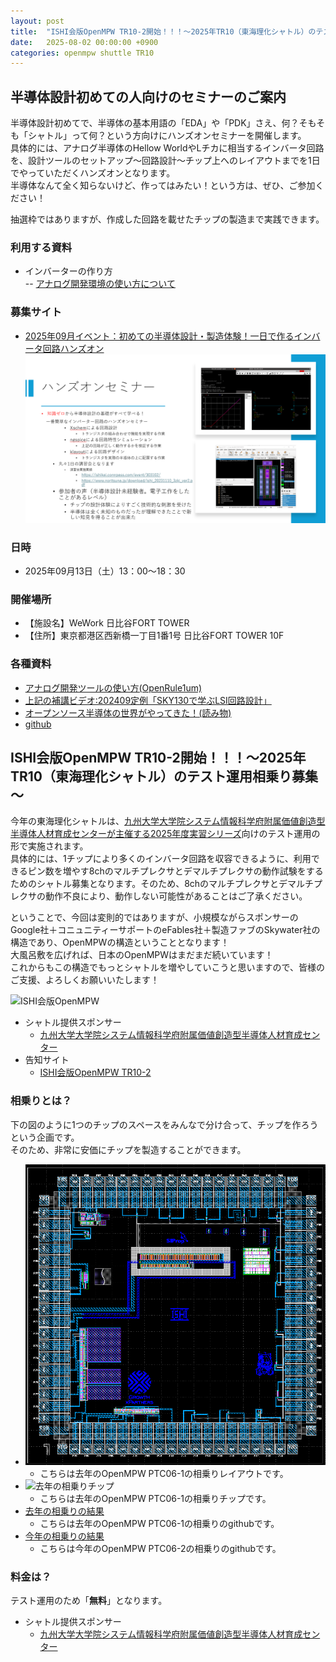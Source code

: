 ```yaml
---
layout: post
title:  "ISHI会版OpenMPW TR10-2開始！！！～2025年TR10（東海理化シャトル）のテスト運用相乗り募集～"
date:   2025-08-02 00:00:00 +0900
categories: openmpw shuttle TR10
---
```


## 半導体設計初めての人向けのセミナーのご案内
半導体設計初めてで、半導体の基本用語の「EDA」や「PDK」さえ、何？そもそも「シャトル」って何？という方向けにハンズオンセミナーを開催します。  
具体的には、アナログ半導体のHellow WorldやLチカに相当するインバータ回路を、設計ツールのセットアップ〜回路設計〜チップ上へのレイアウトまでを1日でやっていただくハンズオンとなります。  
半導体なんて全く知らないけど、作ってはみたい！という方は、ぜひ、ご参加ください！  

抽選枠ではありますが、作成した回路を載せたチップの製造まで実践できます。  
### 利用する資料  
* インバーターの作り方  
-- [アナログ開発環境の使い方について](https://github.com/ishi-kai/ISHI-KAI_Multiple_Projects_OpenMPW_PTC06-2/raw/main/docs/inverter_OR1.pdf)  

### 募集サイト
* [2025年09月イベント：初めての半導体設計・製造体験！一日で作るインバータ回路ハンズオン](https://connpass.com/event/363093/) 
  ![セミナー内容](/assets/images/shuttle/OSS_seminar.png)

### 日時
* 2025年09月13日（土）13：00〜18：30  

### 開催場所
* 【施設名】WeWork 日比谷FORT TOWER  
* 【住所】東京都港区西新橋一丁目1番1号 日比谷FORT TOWER 10F  


### 各種資料
* [アナログ開発ツールの使い方(OpenRule1um)](https://github.com/ishi-kai/ISHI-KAI_Multiple_Projects_OpenMPW_PTC06-2/raw/main/docs/inverter_OR1.pdf)
* [上記の補講ビデオ:202409定例「SKY130で学ぶLSI回路設計」](https://www.youtube.com/watch?v=s2QD2kWNEMs)
* [オープンソース半導体の世界がやってきた！(読み物)](https://github.com/ishi-kai/ISHI-KAI_Multiple_Projects_OpenMPW_TR10-1/blob/main/docs/forBeginners.pdf)
* [github](https://github.com/ishi-kai/ISHI-KAI_Multiple_Projects_OpenMPW_TR10-2)


## ISHI会版OpenMPW TR10-2開始！！！～2025年TR10（東海理化シャトル）のテスト運用相乗り募集～
今年の東海理化シャトルは、[九州大学大学院システム情報科学府附属価値創造型半導体人材育成センターが主催する2025年度実習シリーズ](https://ishi-kai.org/seminar/2025/07/15/Seminar_KyushuUniv_inverter.html)向けのテスト運用の形で実施されます。  
具体的には、1チップにより多くのインバータ回路を収容できるように、利用できるピン数を増やす8chのマルチプレクサとデマルチプレクサの動作試験をするためのシャトル募集となります。そのため、8chのマルチプレクサとデマルチプレクサの動作不良により、動作しない可能性があることはご了承ください。  

ということで、今回は変則的ではありますが、小規模ながらスポンサーのGoogle社＋コニュニティーサポートのeFables社＋製造ファブのSkywater社の構造であり、OpenMPWの構造ということとなります！  
大風呂敷を広げれば、日本のOpenMPWはまだまだ続いています！  
これからもこの構造でもっとシャトルを増やしていこうと思いますので、皆様のご支援、よろしくお願いいたします！  

  ![ISHI会版OpenMPW](https://ishi-kai.org/assets/images/shuttle/ISHIKAI_OpenMPW_TR10_2.png)  


- シャトル提供スポンサー
    - [九州大学大学院システム情報科学府附属価値創造型半導体人材育成センター](https://ishi-kai.org/seminar/2025/07/15/Seminar_KyushuUniv_inverter.html)
- 告知サイト
    - [ISHI会版OpenMPW TR10-2](https://ishi-kai.org/openmpw/shuttle/tr10/2025/08/01/shuttle_ISHI-Kai_OpenMPW-TR10-2_start.html)


### 相乗りとは？
下の図のように1つのチップのスペースをみんなで分け合って、チップを作ろうという企画です。  
そのため、非常に安価にチップを製造することができます。  

- ![去年の相乗りレイアウト](https://github.com/ishi-kai/ISHI-KAI_Multiple_Projects_OpenMPW_PTC06-1/raw/main/Submitted/all_members_layout.png)  
    - こちらは去年のOpenMPW PTC06-1の相乗りレイアウトです。  
- ![去年の相乗りチップ](https://github.com/ishi-kai/ISHI-KAI_Multiple_Projects_OpenMPW_PTC06-1/raw/main/images/baredie.jpg)  
    - こちらは去年のOpenMPW PTC06-1の相乗りチップです。  
- [去年の相乗りの結果](https://github.com/ishi-kai/ISHI-KAI_Multiple_Projects_OpenMPW_PTC06-1)  
    - こちらは去年のOpenMPW PTC06-1の相乗りのgithubです。  
- [今年の相乗りの結果](https://github.com/ishi-kai/ISHI-KAI_Multiple_Projects_OpenMPW_PTC06-2)
    - こちらは今年のOpenMPW PTC06-2の相乗りのgithubです。  

### 料金は？
テスト運用のため「**無料**」となります。  

- シャトル提供スポンサー
    - [九州大学大学院システム情報科学府附属価値創造型半導体人材育成センター](https://ishi-kai.org/seminar/2025/07/15/Seminar_KyushuUniv_inverter.html)

